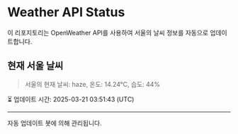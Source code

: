 
# Weather API Status

이 리포지토리는 OpenWeather API를 사용하여 서울의 날씨 정보를 자동으로 업데이트합니다.

## 현재 서울 날씨
> 서울의 현재 날씨: haze, 온도: 14.24°C, 습도: 44%

⏳ 업데이트 시간: 2025-03-21 03:51:43 (UTC)

---
자동 업데이트 봇에 의해 관리됩니다.
